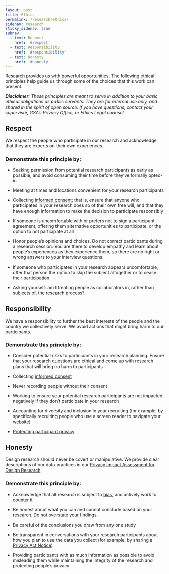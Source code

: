 ```yaml
---
layout: post
title: Ethics
permalink: /research/ethics/
sidenav: research
sticky_sidenav: true
subnav:
  - text: Respect
    href: '#respect'
  - text: Responsibility
    href: '#responsibility'
  - text: Honesty
    href: '#honesty'
---
```


Research provides us with powerful opportunities. The following ethical principles help guide us through some of the choices that this work can present.

***Disclaimer:*** *These principles are meant to serve in addition to your basic ethical obligations as public servants. They are for internal use only, and shared in the spirit of open source. If you have questions, contact your supervisor, GSA’s Privacy Office, or Ethics Legal counsel.*


## Respect

We respect the people who participate in our research and acknowledge  
that they are experts on their own experiences.

### Demonstrate this principle by:
- Seeking permission from potential research participants as early as possible, and avoid consuming their time before they’ve formally opted-in

- Meeting at times and locations convenient for your research participants

- Collecting [informed consent]({{site.baseurl}}/research/do/#getting-informed-consent); that is, ensure that anyone who participates in your research does so of their own free will, and that they have enough information to make the decision to participate responsibly

- If someone is uncomfortable with or prefers not to sign a participant agreement, offering them alternative opportunities to participate, or the option to not participate at all

- Honor people’s opinions and choices. Do not correct participants during a research session. You are there to develop empathy and learn about people’s experiences as they experience them, so there are no right or wrong answers to your interview questions.

- If someone who participates in your research appears uncomfortable, offer that person the option to skip the subject altogether or to cease their participation

- Asking yourself: am I treating people as collaborators in, rather than subjects of, the research process?


## Responsibility

We have a responsibility to further the best interests of the people and the country we collectively serve. We avoid actions that might bring harm to our participants.

### Demonstrate this principle by:

- Consider potential risks to participants in your research planning. Ensure that your research questions are ethical and come up with research plans that will bring no harm to participants

- Collecting [informed consent]({{site.baseurl}}/research/do/#getting-informed-consent)

- Never recording people without their consent

- Working to ensure your potential research participants are not impacted negatively if they don’t participate in your research

- Accounting for diversity and inclusion in your recruiting (for example, by specifically recruiting people who use a screen reader to navigate your website)

- [Protecting participant privacy]({{site.baseurl}}/research/privacy)


## Honesty

Design research should never be covert or manipulative. We provide clear descriptions of our data practices in our [Privacy Impact Assessment for Design Research](https://www.gsa.gov/cdnstatic/20181022%20-%20Design%20Research%20PIA_posted%20version.pdf).

### Demonstrate this principle by:

- Acknowledge that all research is subject to [bias]({{site.baseurl}}/research/bias), and actively work to counter it

- Be honest about what you can and cannot conclude based on your research. Do not overstate your findings.

- Be careful of the conclusions you draw from any one study

- Be transparent in conversations with your research participants about how you plan to use the data you collect (for example, by sharing a [Privacy Act Notice](https://www.gsa.gov/reference/gsa-privacy-program/privacy-act-statement-for-design-research))

- Providing participants with as much information as possible to avoid misleading them while maintaining the integrity of the research and protecting people’s privacy
